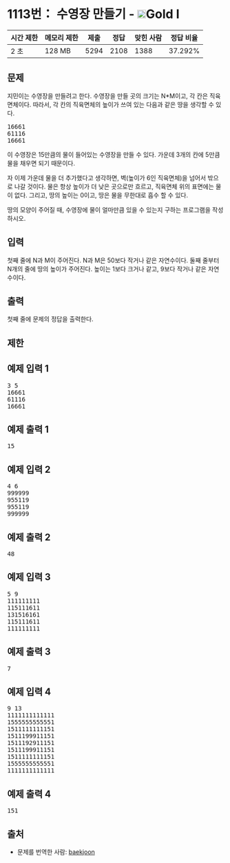 # 1113번： 수영장 만들기 - <img src="https://static.solved.ac/tier_small/15.svg" style="height:20px" />Gold I


| 시간 제한 | 메모리 제한 | 제출 | 정답 | 맞힌 사람 | 정답 비율 |
| --- | --- | --- | --- | --- | --- |
| 2 초 | 128 MB | 5294 | 2108 | 1388 | 37.292% |


## 문제


지민이는 수영장을 만들려고 한다. 수영장을 만들 곳의 크기는 N*M이고, 각 칸은 직육면체이다. 따라서, 각 칸의 직육면체의 높이가 쓰여 있는 다음과 같은 땅을 생각할 수 있다.

<pre>16661
61116
16661</pre>
이 수영장은 15만큼의 물이 들어있는 수영장을 만들 수 있다. 가운데 3개의 칸에 5만큼 물을 채우면 되기 때문이다.

자 이제 가운데 물을 더 추가했다고 생각하면, 벽(높이가 6인 직육면체)을 넘어서 밖으로 나갈 것이다. 물은 항상 높이가 더 낮은 곳으로만 흐르고, 직육면체 위의 표면에는 물이 없다. 그리고, 땅의 높이는 0이고, 땅은 물을 무한대로 흡수 할 수 있다.

땅의 모양이 주어질 때, 수영장에 물이 얼마만큼 있을 수 있는지 구하는 프로그램을 작성하시오.




## 입력


첫째 줄에 N과 M이 주어진다. N과 M은 50보다 작거나 같은 자연수이다. 둘째 줄부터 N개의 줄에 땅의 높이가 주어진다. 높이는 1보다 크거나 같고, 9보다 작거나 같은 자연수이다.




## 출력


첫째 줄에 문제의 정답을 출력한다.




## 제한




## 예제 입력 1


<pre>3 5
16661
61116
16661
</pre>


## 예제 출력 1


<pre>15
</pre>




## 예제 입력 2


<pre>4 6
999999
955119
955119
999999
</pre>


## 예제 출력 2


<pre>48
</pre>




## 예제 입력 3


<pre>5 9
111111111
115111611
131516161
115111611
111111111
</pre>


## 예제 출력 3


<pre>7
</pre>




## 예제 입력 4


<pre>9 13
1111111111111
1555555555551
1511111111151
1511199911151
1511192911151
1511199911151
1511111111151
1555555555551
1111111111111
</pre>


## 예제 출력 4


<pre>151
</pre>






## 출처


- 문제를 번역한 사람: [baekjoon](/user/baekjoon)




